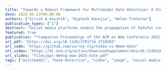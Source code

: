 ```yaml
---
title: "Towards a Robust Framework for Multimodal Hate Detection: A Study on Video vs. Image-based Content"
date: 2025-05-23T00:00:00
authors: ["Girish A Koushik", "Diptesh Kanojia", "Helen Treharne"]
publication_types: ["1"]
abstract: "Social media platforms enable the propagation of hateful content across different modalities such as textual, auditory, and visual, necessitating effective detection methods. While recent approaches have shown promise in handling individual modalities, their effectiveness across different modality combinations remains unexplored. Our paper presents a systematic analysis of fusion-based approaches for multimodal hate detection, focusing on performance across video and image-based content. Our comprehensive evaluation reveals significant modality-specific limitations: while simple embedding fusion achieves state-of-the-art performance on video content with a 9.9% points F1-score improvement, it struggles with complex image-text relationships in memes. Through detailed ablation studies and error analysis, we demonstrate how current fusion approaches fail to capture nuanced cross-modal interactions, particularly in cases involving benign confounders. Our findings provide crucial insights for developing more robust hate detection systems and highlight the need for modality-specific architectural considerations. The code is available at: https://github.com/surrey-nlp/Video-vs-Meme-Hate. **Note:** Awarded the Best Paper at the MM4SG workshop @ WWW 2025."
featured: true
publication: "*Companion Proceedings of the ACM on Web Conference 2025 (WWW 2025)*"
url_pdf: "https://doi.org/10.1145/3701716.3718382"
url_code: "https://github.com/surrey-nlp/Video-vs-Meme-Hate"
url_video: "https://dl.acm.org/action/downloadSupplement?doi=10.1145%2F3701716.3718382&file=wk1104-video.mp4.mp4"
url_slides: "files/ppt-mm4sg-www-2025-hate.pdf"
tags: ["multimodal", "hate-detection", "video", "image", "social-media", "fusion-methods"]
---
```

